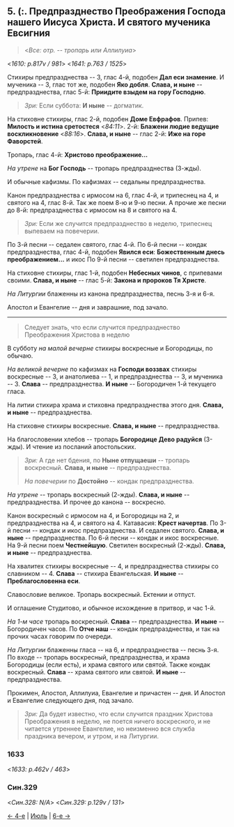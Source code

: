 ## 5. (:. Предпразднество Преображения Господа нашего Иисуса Христа. И святого мученика Евсигния

> <*Все: отр. -- тропарь или Аллилуиа*>

<*1610: p.817v / 981*>
<*1641: p.763 / 1525*>

Стихиры предпразднества -- 3, глас 4-й, подобен **Дал еси знамение**. 
И мученика -- 3, глас тот же, подобен **Яко добля**. 
**Слава, и ныне** -- предпразднества, глас 5-й: **Приидите взыдем на гору Господню**.

> *Зри:* Если суббота: **И ныне** -- догматик.

На стиховне стихиры, глас 2-й, подобен **Доме Евфрафов**. 
Припев: **Милость и истина сретостеся** <*84:11*>. 
2-й: **Блажени людие ведущие воскликновение** <*88:16*>.
**Слава, и ныне** -- глас 2-й: **Иже на горе Фаворстей**. 

Тропарь, глас 4-й: **Христово преображение...**

*На утрене* на **Бог Господь** -- тропарь предпразднества (3-жды).

И обычные кафизмы. 
По кафизмах -- седальны предпразднества. 

Канон предпразднества с ирмосом на 6, глас 4-й, и трипеснец на 4, и святого на 4, глас 8-й. 
Так же поем 8-ю и 9-ю песни. 
А прочие же песни до 8-й: предпразднества с ирмосом на 8 и святого на 4.

> *Зри:* Если же случится предпразднество в неделю, трипеснец выпеваем на повечерии.

По 3-й песни -- седален святого, глас 4-й. 
По 6-й песни -- кондак предпразднества, глас 4-й, подобен **Явился еси**:
**Божественным днесь преображением...** и икос
По 9-й песни -- светилен предпразднества.   

На стиховне стихиры, глас 1-й, подобен **Небесных чинов**, с припевами своими.
**Слава, и ныне** -- глас 5-й: **Закона и пророков Тя Христе**. 

*На Литургии* блаженны из канона предпразднества, песнь 3-я и 6-я. 

Апостол и Евангелие -- дня и заврашние, под зачало.

---

> Следует знать, что если случится предпразднество Преображения Христова в неделю

В субботу *на малой вечерне* стихиры воскресные и Богородицы, по обычаю. 

*На великой вечерне* по кафизмах на **Господи воззвах** стихиры воскресные -- 3, 
и анатолиева -- 1, и предпразднества -- 3, и мученика -- 3.
**Слава** -- предпразднества. **И ныне** -- Богородичен 1-й текущего гласа. 

На литии стихира храма и стиховна предпразднества этого дня. 
**Слава, и ныне** -- предпразднества. 

На стиховне стихиры воскресные. **Слава, и ныне** -- предпразднества. 

На благословении хлебов -- тропарь **Богородице Дево радуйся** (3-жды). 
И чтение из посланий апостольских. 

> *Зри:* А где нет бдения, по **Ныне отпущаеши** -- тропарь воскресный. 
> **Слава, и ныне** -- предпразднества. 
>  
> *На повечерии* по **Достойно** -- кондак предпразднества.

*На утрене* -- тропарь воскресный (2-жды). **Слава, и ныне** -- предпразднества.
И прочее до канона -- воскресно. 

Канон воскресный с ирмосом на 4, и Богородицы на 2, и предпразднества на 4, 
и святого на 4. Катавасия: **Крест начертав**. 
По 3-й песни -- кондак и икос предпразднества. И седален святого.
**Слава, и ныне** -- предпразднества.
По 6-й песни -- кондак и икос воскресные. 
На 9-й песни поем **Честнейшую**. 
Светилен воскресный (2-жды). **Слава, и ныне** -- предпразднества.

На хвалитех стихиры воскресные -- 4, и предпразднества стихиры со славником -- 4. 
**Слава** -- стихира Евангельская. **И ныне** -- **Преблагословенна еси**. 

Славословие великое. Тропарь воскресный. Ектении и отпуст. 

И оглашение Студитово, и обычное исхождение в притвор, и час 1-й.

*На 1-м часе* тропарь воскресный. **Слава** -- предпразднества. 
**И ныне** -- Богородичен часов.
По **Отче наш** -- кондак предпразднества, и так на прочих часах говорим по очереди.

*На Литургии* блаженны гласа -- на 6, и предпразднества -- песнь 3-я. 
По входе -- тропарь воскресный, предпразднества, и храма Богородицы (если есть), 
и храма святого или святой. Также кондак воскресный. 
**Слава** -- храма святого или святой. **И ныне** -- предпразднества. 

Прокимен, Апостол, Аллилуиа, Евангелие и причастен -- дня. 
И Апостол и Евангелие следующего дня, под зачало.

> *Зри:* Да будет известно, что если случится праздник Христова Преображения 
> в неделю, не поется ничего воскресного, и не читается утреннее Евангелие, 
> но неизменно вся служба праздника вечером, и утром, и на Литургии.

### 1633

<*1633: p.462v / 463*>


### Син.329

<*Син.328: N/A*>
<*Син.329: p.129v / 131*>


[← 4-е](08_04_SAB.ru.md) | [Июль](README.md#5-й) | [6-е →](08_06_SAB.ru.md)

